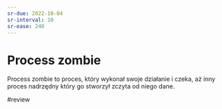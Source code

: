 ```yaml
---
sr-due: 2022-10-04
sr-interval: 10
sr-ease: 240
---
```


# Process zombie
Process zombie to proces, który wykonał swoje działanie i czeka, aż inny proces nadrzędny który go stworzył zczyta od niego dane.

#review